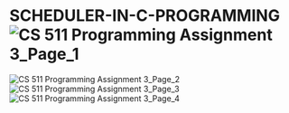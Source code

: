 # SCHEDULER-IN-C-PROGRAMMING![CS 511 Programming Assignment 3_Page_1](https://user-images.githubusercontent.com/96598884/210269348-24e88616-cdb7-4073-86af-dd8e8b480dff.jpg)
![CS 511 Programming Assignment 3_Page_2](https://user-images.githubusercontent.com/96598884/210269352-b51fb883-f557-4abd-a762-06c091f7a83f.jpg)
![CS 511 Programming Assignment 3_Page_3](https://user-images.githubusercontent.com/96598884/210269356-f70f2c7d-78d8-4aaa-a970-580349af3459.jpg)
![CS 511 Programming Assignment 3_Page_4](https://user-images.githubusercontent.com/96598884/210269359-54d451ac-6806-4366-b677-4dce602321b0.jpg)

